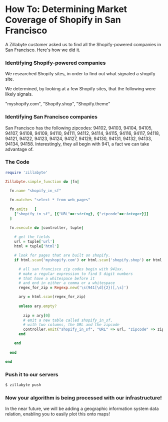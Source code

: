 # How To: Determining Market Coverage of Shopify in San Francisco

A Zillabyte customer asked us to find all the Shopify-powered companies in San Francisco. Here's how we did it.

### Identifying Shopify-powered companies

We researched Shopify sites, in order to find out what signaled a shopify site. 

We determined, by looking at a few Shopify sites, that the following were likely signals. 

"myshopify.com", "Shopify.shop", "Shopify.theme"

### Identifying San Francisco companies

San Francisco has the following zipcodes:  94102, 94103, 94104, 94105, 94107, 94108, 94109, 94110, 94111, 94112, 94114, 94115, 94116, 94117, 94118, 94121, 94122, 94123, 94124, 94127, 94129, 94130, 94131, 94132, 94133, 94134, 94158.  Interestingly, they all begin with 941, a fact we can take advantage of. 


### The Code
```ruby
require 'zillabyte'

Zillabyte.simple_function do |fn|
  
  fn.name "shopify_in_sf"

  fn.matches "select * from web_pages"
  
  fn.emits   [
    ["shopify_in_sf", [{"URL"=>:string}, {"zipcode"=>:integer}]]
  ]

  fn.execute do |controller, tuple|
    
    # get the fields
    url = tuple['url']
    html = tuple['html']

    # look for pages that are built on shopify.  
    if html.scan('myshopify.com') or html.scan('shopify.shop') or html.scan('shopify.theme') 

      # all san francisco zip codes begin with 941xx.
      # make a regular expression to find 5 digit numbers
      # that have a whitespace before it
      # and end in either a comma or a whitespace
      regex_for_zip = Regexp.new('\s(941[\d]{2})[,\s]')

      ary = html.scan(regex_for_zip)
      
      unless ary.empty?
        
        zip = ary[0]
        # emit a new table called shopify_in_sf,
        # with two columns, the URL and the zipcode
        controller.emit("shopify_in_sf", "URL" => url, "zipcode" => zip)
      end

    end
    
  end

end
```
### Push it to our servers

```bash
$ zillabyte push
```

### Now your algorithm is being processed with our infrastructure!

In the near future, we will be adding a geographic information system data relation, enabling you to easily plot this onto maps!
